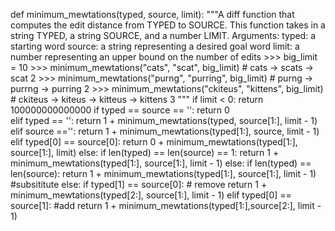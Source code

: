 def minimum_mewtations(typed, source, limit):
    """A diff function that computes the edit distance from TYPED to SOURCE.
    This function takes in a string TYPED, a string SOURCE, and a number LIMIT.
    Arguments:
        typed: a starting word
        source: a string representing a desired goal word
        limit: a number representing an upper bound on the number of edits
    >>> big_limit = 10
    >>> minimum_mewtations("cats", "scat", big_limit)       # cats -> scats -> scat
    2
    >>> minimum_mewtations("purng", "purring", big_limit)   # purng -> purrng -> purring
    2
    >>> minimum_mewtations("ckiteus", "kittens", big_limit) # ckiteus -> kiteus -> kitteus -> kittens
    3
    """
    if limit < 0:
        return 100000000000000
    if typed == source == '':
        return 0    
    elif typed == '':
        return 1 + minimum_mewtations(typed, source[1:], limit - 1)
    elif source =='':
        return 1 + minimum_mewtations(typed[1:], source, limit - 1)
    elif typed[0] == source[0]:
        return 0 + minimum_mewtations(typed[1:], source[1:], limit) 
    else:
        if len(typed) == len(source) == 1:
            return  1 + minimum_mewtations(typed[1:], source[1:], limit - 1)
        else:
            if len(typed) == len(source):
                return 1 + minimum_mewtations(typed[1:], source[1:], limit - 1) #subsititute
            else:
                if typed[1] == source[0]: # remove
                    return 1 + minimum_mewtations(typed[2:], source[1:], limit - 1)
                elif typed[0] == source[1]: #add
                    return 1 + minimum_mewtations(typed[1:],source[2:], limit - 1)  